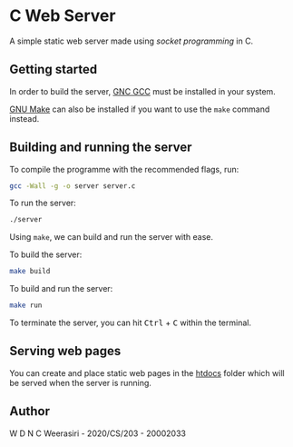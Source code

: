 # C Web Server

A simple static web server made using *socket programming* in C.


## Getting started

In order to build the server, [GNC GCC](https://gcc.gnu.org/) must be installed in your system.

[GNU Make](https://www.gnu.org/software/make/) can also be installed if you want to use the `make` command instead.


## Building and running the server

To compile the programme with the recommended flags, run:
``` Bash
gcc -Wall -g -o server server.c
```

To run the server:
``` Bash
./server
```

Using `make`, we can build and run the server with ease.

To build the server:
``` Bash
make build
```

To build and run the server:
``` Bash
make run
```

To terminate the server, you can hit <kbd>Ctrl</kbd> + <kbd>C</kbd> within the terminal.

## Serving web pages

You can create and place static web pages in the [htdocs](/htdocs/) folder which will be served when the server is running.

## Author

W D N C Weerasiri - 2020/CS/203 - 20002033